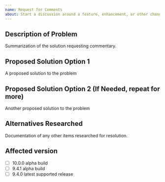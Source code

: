 ```yaml
---
name: Request for Comments
about: Start a discussion around a feature, enhancement, or other change to DNN.Platform 
---
```


<!-- 
  Please read contribution guideline first: https://github.com/dnnsoftware/Dnn.Platform/blob/development/CONTRIBUTING.md 
  Any potential security issues should be sent to security@dnnsoftware.com, rather than posted on GitHub
-->

## Description of Problem
Summarization of the solution requesting commentary.

## Proposed Solution Option 1
A proposed solution to the problem

## Proposed Solution Option 2 (If Needed, repeat for more)
Another proposed solution to the problem

## Alternatives Researched
Documentation of any other items researched for resolution.

## Affected version
<!-- 
Please add X in at least one of the boxes as appropriate. In order for an issue to be accepted, a developer needs to be able to reproduce the issue on a currently supported version. If you are looking for a workaround for an issue with an older version, please visit the forums at https://dnncommunity.org/forums
-->

* [ ] 10.0.0 alpha build
* [ ] 9.4.1 alpha build
* [ ] 9.4.0 latest supported release
